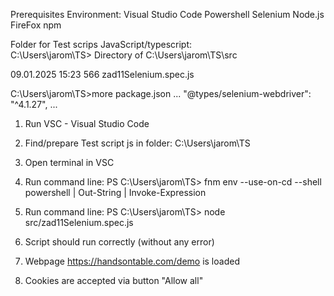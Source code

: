 Prerequisites Environment:
Visual Studio Code
Powershell
Selenium
Node.js
FireFox
npm

Folder for Test scrips JavaScript/typescript:  
C:\Users\jarom\TS>
 Directory of C:\Users\jarom\TS\src

09.01.2025  15:23               566 zad11Selenium.spec.js

C:\Users\jarom\TS>more package.json
...
   "@types/selenium-webdriver": "^4.1.27",
...

1) Run VSC - Visual Studio Code
2) Find/prepare Test script js in folder: C:\Users\jarom\TS
3) Open terminal in VSC
4) Run command line:
PS C:\Users\jarom\TS> fnm env --use-on-cd --shell powershell | Out-String | Invoke-Expression

5) Run command line:
PS C:\Users\jarom\TS> node src/zad11Selenium.spec.js

6) Script should run correctly (without any error)
7) Webpage https://handsontable.com/demo is loaded
8) Cookies are accepted via button "Allow all"
